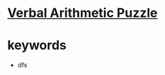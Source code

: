 # [Verbal Arithmetic Puzzle](https://leetcode.com/problems/verbal-arithmetic-puzzle/)


# keywords
- dfs
